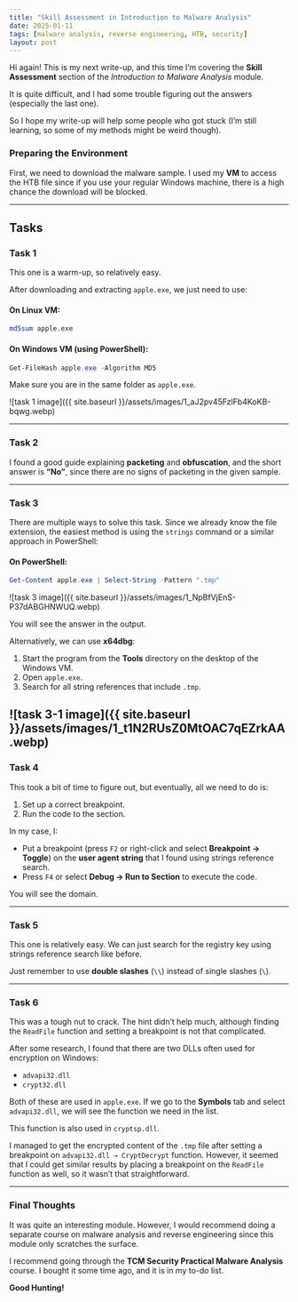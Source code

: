 ```yaml
---
title: "Skill Assessment in Introduction to Malware Analysis"
date: 2025-01-11
tags: [malware analysis, reverse engineering, HTB, security]
layout: post
---
```


Hi again! This is my next write-up, and this time I’m covering the **Skill Assessment** section of the *Introduction to Malware Analysis* module.

It is quite difficult, and I had some trouble figuring out the answers (especially the last one). 

So I hope my write-up will help some people who got stuck (I’m still learning, so some of my methods might be weird though).

### Preparing the Environment

First, we need to download the malware sample. I used my **VM** to access the HTB file since if you use your regular Windows machine, there is a high chance the download will be blocked.

---

## Tasks

### **Task 1**

This one is a warm-up, so relatively easy.

After downloading and extracting `apple.exe`, we just need to use:

#### On Linux VM:
```bash
md5sum apple.exe
```

#### On Windows VM (using PowerShell):
```powershell
Get-FileHash apple.exe -Algorithm MD5
```

Make sure you are in the same folder as `apple.exe`.

![task 1 image]({{ site.baseurl }}/assets/images/1_aJ2pv45FzlFb4KoKB-bqwg.webp)


---

### **Task 2**

I found a good guide explaining **packeting** and **obfuscation**, and the short answer is **“No”**, since there are no signs of packeting in the given sample.

---

### **Task 3**

There are multiple ways to solve this task. Since we already know the file extension, the easiest method is using the `strings` command or a similar approach in PowerShell:

#### On PowerShell:
```powershell
Get-Content apple.exe | Select-String -Pattern ".tmp"
```
![task 3 image]({{ site.baseurl }}/assets/images/1_NpBfVjEnS-P37dABGHNWUQ.webp)

You will see the answer in the output.

Alternatively, we can use **x64dbg**:
1. Start the program from the **Tools** directory on the desktop of the Windows VM.
2. Open `apple.exe`.
3. Search for all string references that include `.tmp`.

![task 3-1 image]({{ site.baseurl }}/assets/images/1_t1N2RUsZ0MtOAC7qEZrkAA.webp)
---

### **Task 4**

This took a bit of time to figure out, but eventually, all we need to do is:
1. Set up a correct breakpoint.
2. Run the code to the section.

In my case, I:
- Put a breakpoint (press `F2` or right-click and select **Breakpoint → Toggle**) on the **user agent string** that I found using strings reference search.
- Press `F4` or select **Debug → Run to Section** to execute the code.

You will see the domain.

---

### **Task 5**

This one is relatively easy. We can just search for the registry key using strings reference search like before.

Just remember to use **double slashes** (`\\`) instead of single slashes (`\`).

---

### **Task 6**

This was a tough nut to crack. The hint didn’t help much, although finding the `ReadFile` function and setting a breakpoint is not that complicated.

After some research, I found that there are two DLLs often used for encryption on Windows:

- `advapi32.dll`
- `crypt32.dll`

Both of these are used in `apple.exe`. If we go to the **Symbols** tab and select `advapi32.dll`, we will see the function we need in the list.

This function is also used in `cryptsp.dll`.

I managed to get the encrypted content of the `.tmp` file after setting a breakpoint on `advapi32.dll → CryptDecrypt` function. However, it seemed that I could get similar results by placing a breakpoint on the `ReadFile` function as well, so it wasn’t that straightforward.

---

### Final Thoughts

It was quite an interesting module. However, I would recommend doing a separate course on malware analysis and reverse engineering since this module only scratches the surface.

I recommend going through the **TCM Security Practical Malware Analysis** course. I bought it some time ago, and it is in my to-do list.

**Good Hunting!**
